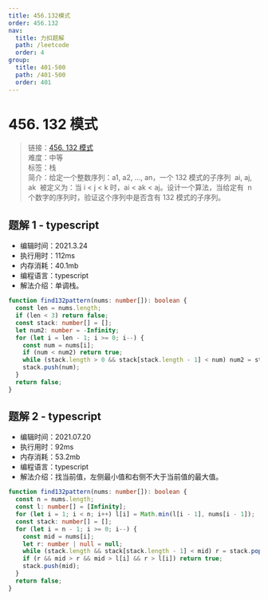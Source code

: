 ```yaml
---
title: 456.132模式
order: 456.132
nav:
  title: 力扣题解
  path: /leetcode
  order: 4
group:
  title: 401-500
  path: /401-500
  order: 401
---
```


# 456. 132 模式

> 链接：[456. 132 模式](https://leetcode-cn.com/problems/132-pattern/)  
> 难度：中等  
> 标签：栈  
> 简介：给定一个整数序列：a1, a2, ..., an，一个 132 模式的子序列  ai, aj, ak  被定义为：当 i < j < k 时，ai < ak < aj。设计一个算法，当给定有  n 个数字的序列时，验证这个序列中是否含有 132 模式的子序列。

## 题解 1 - typescript

- 编辑时间：2021.3.24
- 执行用时：112ms
- 内存消耗：40.1mb
- 编程语言：typescript
- 解法介绍：单调栈。

```typescript
function find132pattern(nums: number[]): boolean {
  const len = nums.length;
  if (len < 3) return false;
  const stack: number[] = [];
  let num2: number = -Infinity;
  for (let i = len - 1; i >= 0; i--) {
    const num = nums[i];
    if (num < num2) return true;
    while (stack.length > 0 && stack[stack.length - 1] < num) num2 = stack.pop()!;
    stack.push(num);
  }
  return false;
}
```

## 题解 2 - typescript

- 编辑时间：2021.07.20
- 执行用时：92ms
- 内存消耗：53.2mb
- 编程语言：typescript
- 解法介绍：找当前值，左侧最小值和右侧不大于当前值的最大值。

```typescript
function find132pattern(nums: number[]): boolean {
  const n = nums.length;
  const l: number[] = [Infinity];
  for (let i = 1; i < n; i++) l[i] = Math.min(l[i - 1], nums[i - 1]);
  const stack: number[] = [];
  for (let i = n - 1; i >= 0; i--) {
    const mid = nums[i];
    let r: number | null = null;
    while (stack.length && stack[stack.length - 1] < mid) r = stack.pop()!;
    if (r && mid > r && mid > l[i] && r > l[i]) return true;
    stack.push(mid);
  }
  return false;
}
```
